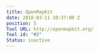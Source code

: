 ```yaml
---
title: OpenMapKit
date: 2018-03-11 10:37:00 Z
position: 5
Tool URL: http://openmapkit.org/
Tool id: "#2"
Status: inactive
---
```


